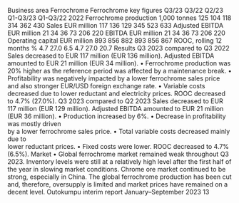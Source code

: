 Business area Ferrochrome
Ferrochrome key figures
Q3/23
Q3/22
Q2/23
Q1-Q3/23
Q1-Q3/22
2022
Ferrochrome production
1,000 tonnes
125
104
118
314
362
430
Sales
EUR million
117
136
129
345
523
633
Adjusted EBITDA
EUR million
21
34
36
73
206
220
EBITDA
EUR million
21
34
36
73
206
220
Operating capital
EUR million
893
856
882
893
856
867
ROOC, rolling 12 months
%
4.7
27.0
6.5
4.7
27.0
20.7
Results
Q3 2023 compared to Q3 2022
Sales decreased to EUR 117 million (EUR 136 
million).
Adjusted EBITDA amounted to EUR 21 million 
(EUR 34 million). 
•
Ferrochrome production was 20% higher as 
the reference period was affected by a 
maintenance break.
•
Profitability was negatively impacted by a 
lower ferrochrome sales price and also 
stronger EUR/USD foreign exchange rate.
•
Variable costs decreased due to lower 
reductant and electricity prices.
ROOC decreased to 4.7% (27.0%).
Q3 2023 compared to Q2 2023
Sales decreased to EUR 117 million (EUR 129 
million).
Adjusted EBITDA amounted to EUR 21 million 
(EUR 36 million). 
•
Production increased by 6%.
•
Decrease in profitability was mostly driven  
by a lower ferrochrome sales price.
•
Total variable costs decreased mainly due to  
lower reductant prices.
•
Fixed costs were lower.
ROOC decreased to 4.7% (6.5%).
Market
•
Global ferrochrome market remained weak 
throughout Q3 2023. Inventory levels were 
still at a relatively high level after the first half 
of the year in slowing market conditions. 
Chrome ore market continued to be strong, 
especially in China. The global ferrochrome 
production has been cut and, therefore, 
oversupply is limited and market prices have 
remained on a decent level.
Outokumpu interim report January–September 2023      13
